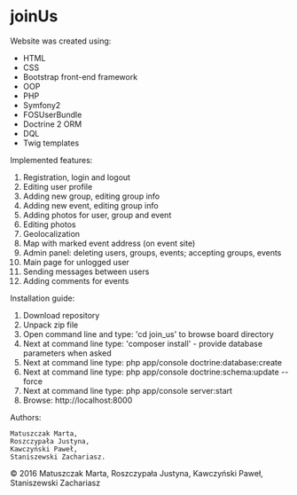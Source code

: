 joinUs
======

Website was created using:

- HTML
- CSS
- Bootstrap front-end framework
- OOP
- PHP
- Symfony2
- FOSUserBundle
- Doctrine 2 ORM
- DQL
- Twig templates 

Implemented features:

1. Registration, login and logout
2. Editing user profile
3. Adding new group, editing group info
4. Adding new event, editing group info 
5. Adding photos for user, group and event
6. Editing photos
7. Geolocalization
8. Map with marked event address (on event site)
9. Admin panel: deleting users, groups, events; accepting groups, events
10. Main page for unlogged user
11. Sending messages between users
12. Adding comments for events

Installation guide:

1. Download repository 
2. Unpack zip file 
3. Open command line and type: 'cd join_us' to browse board directory 
4. Next at command line type: 'composer install' - provide database parameters when asked 
5. Next at command line type: php app/console doctrine:database:create 
6. Next at command line type: php app/console doctrine:schema:update --force 
7. Next at command line type: php app/console server:start 
8. Browse: http://localhost:8000 

Authors:

    Matuszczak Marta,
    Roszczypała Justyna,
    Kawczyński Paweł,
    Staniszewski Zachariasz.

© 2016 Matuszczak Marta, Roszczypała Justyna, Kawczyński Paweł, Staniszewski Zachariasz
